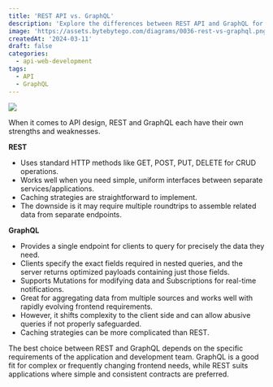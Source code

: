 ```yaml
---
title: 'REST API vs. GraphQL'
description: 'Explore the differences between REST API and GraphQL for API design.'
image: 'https://assets.bytebytego.com/diagrams/0036-rest-vs-graphql.png'
createdAt: '2024-03-11'
draft: false
categories:
  - api-web-development
tags:
  - API
  - GraphQL
---
```


![](https://assets.bytebytego.com/diagrams/0036-rest-vs-graphql.png)

When it comes to API design, REST and GraphQL each have their own strengths and weaknesses.

**REST**

*   Uses standard HTTP methods like GET, POST, PUT, DELETE for CRUD operations.
*   Works well when you need simple, uniform interfaces between separate services/applications.
*   Caching strategies are straightforward to implement.
*   The downside is it may require multiple roundtrips to assemble related data from separate endpoints.

**GraphQL**

*   Provides a single endpoint for clients to query for precisely the data they need.
*   Clients specify the exact fields required in nested queries, and the server returns optimized payloads containing just those fields.
*   Supports Mutations for modifying data and Subscriptions for real-time notifications.
*   Great for aggregating data from multiple sources and works well with rapidly evolving frontend requirements.
*   However, it shifts complexity to the client side and can allow abusive queries if not properly safeguarded.
*   Caching strategies can be more complicated than REST.

The best choice between REST and GraphQL depends on the specific requirements of the application and development team. GraphQL is a good fit for complex or frequently changing frontend needs, while REST suits applications where simple and consistent contracts are preferred.
